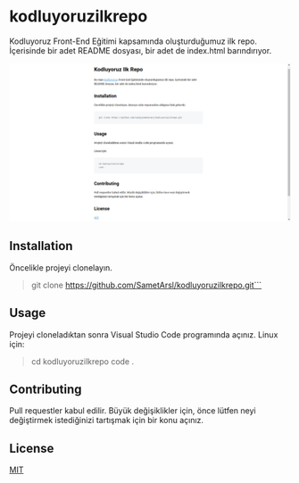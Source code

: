 # kodluyoruzilkrepo
Kodluyoruz Front-End Eğitimi kapsamında oluşturduğumuz ilk repo. İçerisinde bir adet README dosyası, bir adet de index.html barındırıyor.

![kodluyoruzilkrepo](markdown.png)

## Installation
Öncelikle projeyi clonelayın.

>
>git clone https://github.com/SametArsl/kodluyoruzilkrepo.git```
>

## Usage
Projeyi cloneladıktan sonra Visual Studio Code programında açınız.
Linux için:

>
>cd kodluyoruzilkrepo
>code .
>

## Contributing
Pull requestler kabul edilir. Büyük değişiklikler için, önce lütfen neyi değiştirmek istediğinizi tartışmak için bir konu açınız.

## License
[MIT](https://choosealicense.com/licenses/mit/)